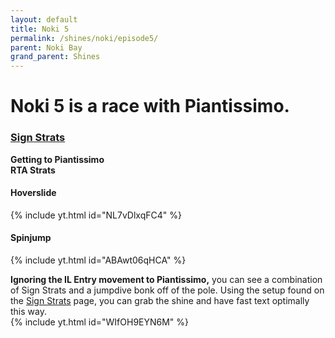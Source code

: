 ```yaml
---
layout: default 
title: Noki 5
permalink: /shines/noki/episode5/
parent: Noki Bay
grand_parent: Shines
---
```

# Noki 5 is a race with Piantissimo.

### [Sign Strats](https://smscommunity.github.io/sms-guide/techniques/signstrats/)  

**Getting to Piantissimo**  
**RTA Strats**
#### Hoverslide  
{% include yt.html id="NL7vDlxqFC4" %}  
#### Spinjump  
{% include yt.html id="ABAwt06qHCA" %}  

**Ignoring the IL Entry movement to Piantissimo,** you can see a combination of Sign Strats and a jumpdive bonk off of the pole. Using the setup found on the [Sign Strats](https://smscommunity.github.io/sms-guide/techniques/signstrats/) page, you can grab the shine and have fast text optimally this way.  
{% include yt.html id="WIfOH9EYN6M" %}  
